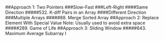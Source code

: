 ##Approach 1: Two Pointers
###Slow-Fast
###Left-Right
####Same Direction
#####532. K-diff Pairs in an Array
####Different Direction
###Multiple Arrays
#####88. Merge Sorted Array
##Approach 2: Replace Element With Special Value
Note: Usually used to avoid extra space
#####289. Game of Life
##Approach 3: Sliding Window
#####643. Maximum Average Subarray I